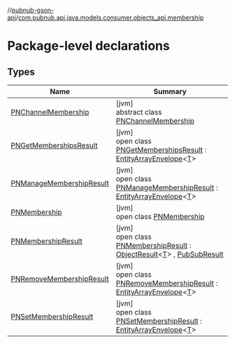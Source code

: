 //[pubnub-gson-api](../../index.md)/[com.pubnub.api.java.models.consumer.objects_api.membership](index.md)

# Package-level declarations

## Types

| Name | Summary |
|---|---|
| [PNChannelMembership](-p-n-channel-membership/index.md) | [jvm]<br>abstract class [PNChannelMembership](-p-n-channel-membership/index.md) |
| [PNGetMembershipsResult](-p-n-get-memberships-result/index.md) | [jvm]<br>open class [PNGetMembershipsResult](-p-n-get-memberships-result/index.md) : [EntityArrayEnvelope](../com.pubnub.api.java.models.consumer.objects_api/-entity-array-envelope/index.md)&lt;[T](../com.pubnub.api.java.models.consumer.objects_api/-entity-array-envelope/index.md)&gt; |
| [PNManageMembershipResult](-p-n-manage-membership-result/index.md) | [jvm]<br>open class [PNManageMembershipResult](-p-n-manage-membership-result/index.md) : [EntityArrayEnvelope](../com.pubnub.api.java.models.consumer.objects_api/-entity-array-envelope/index.md)&lt;[T](../com.pubnub.api.java.models.consumer.objects_api/-entity-array-envelope/index.md)&gt; |
| [PNMembership](-p-n-membership/index.md) | [jvm]<br>open class [PNMembership](-p-n-membership/index.md) |
| [PNMembershipResult](-p-n-membership-result/index.md) | [jvm]<br>open class [PNMembershipResult](-p-n-membership-result/index.md) : [ObjectResult](../../../../pubnub-kotlin/pubnub-kotlin-api/pubnub-kotlin-api/com.pubnub.api.models.consumer.pubsub.objects/-object-result/index.md)&lt;[T](../../../../pubnub-kotlin/pubnub-kotlin-api/com.pubnub.api.models.consumer.pubsub.objects/-object-result/index.md)&gt; , [PubSubResult](../../../../pubnub-kotlin/pubnub-kotlin-api/pubnub-kotlin-api/com.pubnub.api.models.consumer.pubsub/-pub-sub-result/index.md) |
| [PNRemoveMembershipResult](-p-n-remove-membership-result/index.md) | [jvm]<br>open class [PNRemoveMembershipResult](-p-n-remove-membership-result/index.md) : [EntityArrayEnvelope](../com.pubnub.api.java.models.consumer.objects_api/-entity-array-envelope/index.md)&lt;[T](../com.pubnub.api.java.models.consumer.objects_api/-entity-array-envelope/index.md)&gt; |
| [PNSetMembershipResult](-p-n-set-membership-result/index.md) | [jvm]<br>open class [PNSetMembershipResult](-p-n-set-membership-result/index.md) : [EntityArrayEnvelope](../com.pubnub.api.java.models.consumer.objects_api/-entity-array-envelope/index.md)&lt;[T](../com.pubnub.api.java.models.consumer.objects_api/-entity-array-envelope/index.md)&gt; |
